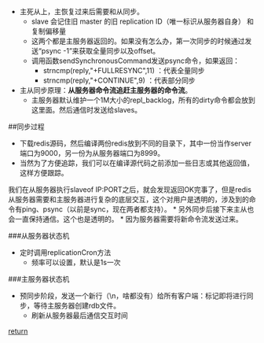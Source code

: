 * 主死从上，主恢复过来后需要和从同步。
    * slave 会记住旧 master 的旧 replication ID（唯一标识从服务器自身） 和复制偏移量
    * 这两个都是主服务器返回的。如果没有怎么办，第一次同步的时候通过发送“psync -1”来获取全量同步以及offset。
    * 调用函数sendSynchronousCommand发送psync命令，如果返回：
        * strncmp(reply,"+FULLRESYNC",11) ：代表全量同步
        * strncmp(reply,"+CONTINUE",9) ：代表部分同步
* 主从同步原理：**从服务器命令流追赶主服务器的命令流**。
    * 主服务器默认维护一个1M大小的repl_backlog，所有的dirty命令都会放到这里面。然后通信时发送给slaves。
    
##同步过程
* 下载redis源码，然后编译两份redis放到不同的目录下，其中一份当作server端口为9000，另一份为从服务器端口为8999。
* 当然为了方便追踪，我们可以在编译源代码之前添加一些日志或其他返回值，这样方便跟踪。

我们在从服务器执行slaveof IP:PORT之后，就会发现返回OK完事了，但是redis从服务器需要和主服务器进行复杂的底层交互，这个对用户是透明的，涉及到的命令有ping、psync（以前是sync，现在两者都支持）。
    * 另外同步后接下来主从也会一直保持通信。这个也是透明的。
        * 因为服务器需要将新命令流发送过来。
    
###从服务器状态机
* 定时调用replicationCron方法
    * 频率可以设置，默认是1s一次
    
    
    
    
    
###主服务器状态机
* 预同步阶段，发送一个新行（\n，啥都没有）给所有客户端：标记即将进行同步，等待主服务器创建rdb文件。
    * 刷新从服务器最后通信交互时间

[return](README.md)
